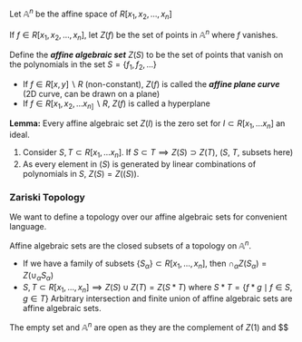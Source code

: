 Let $\mathbb{A}^n$ be the affine space of $R[x_{1}, x_{2}, \dots , x_n]$ 

If $f \in R[x_{1}, x_{2}, \dots , x_n]$, let $Z(f)$ be the set of points in $\mathbb{A}^n$ where $f$ vanishes.

Define the ***affine algebraic set*** $Z(S)$ to be the set of points that vanish on the polynomials in the set $S = \{f_{1}, f_{2}, \dots \}$ 
- If $f \in R[x, y] \backslash R$  (non-constant), $Z(f)$ is called the ***affine plane curve*** (2D curve, can be drawn on a plane)
- If $f \in R[x_{1}, x_{2}, \dots x_{n]} \backslash R$, $Z(f)$ is called a hyperplane

**Lemma:** Every affine algebraic set $Z(I)$ is the zero set for $I \subset R[x_{1}, \dots x_n]$  an ideal.
1. Consider $S, T \subset R[x_{1}, \dots x_{n}]$. If $S \subset T \implies Z(S) \supset Z(T)$, ($S$, $T$, subsets here)
2. As every element in $(S)$ is generated by linear combinations of polynomials in $S$, $Z(S) = Z((S))$.

### Zariski Topology

We want to define a topology over our affine algebraic sets for convenient language.

Affine algebraic sets are the closed subsets of a topology on $\mathbb{A}^n$.
- If we have a family of subsets $\{S_{\alpha}\} \subset R[x_{1}, \dots, x_n]$, then $\cap_{\alpha}Z(S_{\alpha})= Z(\cup_{\alpha}S_\alpha)$    
- $S, T \subset R[x_{1}, \dots, x_{n}] \implies Z(S) \cup Z(T) = Z(S * T)$ where $S*T = \{f*g \mid f \in S, g \in T\}$ 
Arbitrary intersection and finite union of affine algebraic sets are affine algebraic sets.

The empty set and $\mathbb{A}^n$ are open as they are the complement of $Z(1)$ and $$